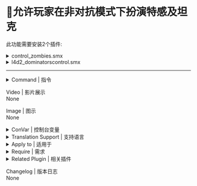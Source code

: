 # 📌允许玩家在非对抗模式下扮演特感及坦克

此功能需要安装2个插件:

<details><summary>control_zombies.smx</summary>

└─ 控制特感<br>
└─ 原作 [Github](https://github.com/umlka/l4d2/tree/3b9084b5a55b689bf9df409fdcf1a1109532c393/control_zombies), 无修改
</details>

<details><summary>l4d2_dominatorscontrol.smx</summary>

└─ 解除控制性特感数量限制<br>
└─ 原作 [Github](https://github.com/SirPlease/L4D2-Competitive-Rework/blob/a89e98ab9f54ba4fb8f04d7af3135a339b7e8445/addons/sourcemod/scripting/l4d2_dominatorscontrol.sp#L4), 无修改
</details>

---

<details><summary>Command | 指令</summary>

|指令|功能|权限|
|-|-|-|
|`!team3`|切换到特感方|Console|
|`!team2`|切换到生还方|Console|
|`!pb`|提前叛变|Admin|
|`!pt`|转交坦克|Admin|
|`!tt`|接管坦克|Admin|
|`!class`|灵魂状态下更改特感类型或鼠标中键|Console|
|鼠标中键|非灵魂状态下管理员重置特感技能冷却时间|Admin|
---
</details>

Video | 影片展示
<br>None

Image | 图示
<br>None

<details><summary>ConVar | 控制台变量</summary>

<details><summary>[control_zombies.smx]</summary>

```sourcepawn
// 至少有多少名正常生还者(未被控,未倒地,未死亡)时,才允许玩家接管坦克
// Default: "1"
// Minimum: "0.000000"
cz_allow_survivor_limit "1"

// 在感染玩家进入灵魂状态后自动向其显示更改类型的菜单?(0=不显示,-1=每次都显示,大于0=每回合总计显示的最大次数)
// Default: "3"
// Minimum: "-1.000000"
cz_atuo_display_menu "3"

// sm_team2,sm_team3命令的冷却时间(0.0-无冷却)
// Default: "60.0"
// Minimum: "0.000000"
cz_cmd_cooldown_time "60.0"

// 特感玩家杀死生还者玩家后是否互换队伍?(0=否,1=是)
// Default: "0"
cz_exchange_team "0"

// 要达到什么免疫级别才能绕过sm_team2,sm_team3,sm_pb,sm_tt,sm_pt,sm_class,鼠标中键重置冷的使用限制
// Default: "99;99;99;99;99;99;99"
cz_immunity_levels "99;99;99;99;99;99;99"

// 抽取哪些玩家来接管坦克?(-1=由游戏自身控制,0=不抽取,1=叛变玩家,2=生还者,4=感染者)
// Default: "7"
cz_lot_target_player "7"

// 在哪些地图上才允许叛变和接管坦克(0=禁用叛变和接管坦克,1=非结局地图,2=结局地图,3=所有地图)
// Default: "3"
// Minimum: "0.000000"
cz_map_filter_tank "3"

// 坦克玩家达到多少后插件将不再控制玩家接管(0=不接管坦克)
// Default: "1"
// Minimum: "0.000000"
cz_max_tank_player "1"

// 换图,过关以及任务失败时是否自动将特感玩家切换到哪个队伍?(0=不切换,1=旁观者,2=生还者)
// Default: "0"
cz_pz_change_team_to "0"

// 特感玩家在ghost状态下切换特感类型是否进行血量惩罚(0.0=不惩罚.计算方式为当前血量乘以该值)
// Default: "0"
// Minimum: "0.000000"
cz_pz_punish_health "0"

// 特感玩家在ghost状态下切换特感类型后下次复活延长的时间(0=插件不会延长复活时间)
// Default: "0"
// Minimum: "0.000000"
cz_pz_punish_time "0"

// 特感玩家复活后自动处死的时间(0=不会处死复活后的特感玩家)
// Default: "120"
// Minimum: "0.000000"
cz_pz_suicide_time "120"

// 感染玩家数量达到多少后将限制使用sm_team3命令(-1=感染玩家不能超过生还玩家,大于等于0=感染玩家不能超过该值)
// Default: "-1"
// Minimum: "-1.000000"
cz_pz_team_limit "-1"

// 什么情况下sm_team2,sm_team3命令会进入冷却(1=使用其中一个命令,2=坦克玩家掉控,4=坦克玩家死亡,8=坦克玩家未及时重生,16=特感玩家杀掉生还者玩家,31=所有)
// Default: "31"
cz_return_enter_cooling "31"

// 准备叛变的玩家数量为0时,自动抽取生还者和感染者玩家的几率(排除闲置旁观玩家)(0.0=不自动抽取)
// Default: "100"
cz_survivor_allow_chance "100"

// 特感玩家看到的黑白状态生还者发光颜色
// Default: "255 255 255"
cz_survivor_color_blackwhite "255 255 255"

// 是否给生还者创发光建模型?(0=否,1=是)
// Default: "1"
cz_survivor_color_enable "1"

// 特感玩家看到的倒地状态生还者发光颜色
// Default: "180 0 0"
cz_survivor_color_incapacitated "180 0 0"

// 特感玩家看到的正常状态生还者发光颜色
// Default: "0 180 0"
cz_survivor_color_normal "0 180 0"

// 特感玩家看到的被Boomer喷或炸中过的生还者发光颜色
// Default: "155 0 180"
cz_survivor_color_nowit "155 0 180"

// 插件在控制玩家接管坦克后是否进入ghost状态
// Default: "1"
cz_takeover_ghost "1"

// 哪些标志能绕过sm_team2,sm_team3,sm_pb,sm_tt,sm_pt,sm_class,鼠标中键重置冷却的使用限制(留空表示所有人都不会被限制)
// Default: ";z;;z;z;;z"
cz_user_flagbits ";z;;z;z;;z"
```
---
</details>

<details><summary>[l4d2_dominatorscontrol.smx]</summary>

建议配置
```sourcepawn
//哪个受感染阶层被视为统治者
//1=Smoker, 2=Bommer, 4=Hunter, 8=Spitter, 16=Jockey, 32=Charger
sm_cvar l4d2_dominators 0

// 复活时间
sm_cvar z_ghost_delay_min 5
sm_cvar z_ghost_delay_max 10
sm_cvar z_ghost_delay_minspawn 0

// 复活最小距离
sm_cvar z_spawn_safety_range 1

// 特感数量限制
sm_cvar z_max_player_zombies 28
sm_cvar z_versus_smoker_limit 5
sm_cvar z_versus_boomer_limit 5
sm_cvar z_versus_hunter_limit 5
sm_cvar z_versus_spitter_limit 5
sm_cvar z_versus_jockey_limit 5
sm_cvar z_versus_charger_limit 5
```
</details>

---

</details>

<details><summary>Translation Support | 支持语言</summary>

```
简体中文
```
</details>

<details><summary>Apply to | 适用于</summary>

```php
L4D2 only
```
</details>

<details><summary>Require | 需求</summary>

1. [[L4D & L4D2] Left 4 DHooks Direct](https://forums.alliedmods.net/showthread.php?t=321696)
2. [Source Scramble](https://forums.alliedmods.net/showthread.php?t=317175)
</details>

<details><summary>Related Plugin | 相关插件</summary>

1. [Zombie Spawn Fix](https://forums.alliedmods.net/showthread.php?p=2751992) 防止加载卡特, 结局卡特, 特感玩家在玩家加载时无法从灵魂状态下重生以及`director_no_specials`设置为1时提示的重生已禁用
</details>

Changelog | 版本日志
<br>None